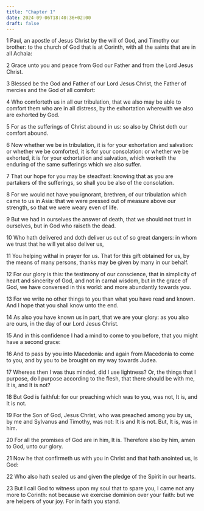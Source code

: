```yaml
---
title: "Chapter 1"
date: 2024-09-06T18:40:36+02:00
draft: false
---
```




1 Paul, an apostle of Jesus Christ by the will of God, and Timothy our brother: to the church of God that is at Corinth, with all the saints that are in all Achaia:

2 Grace unto you and peace from God our Father and from the Lord Jesus Christ.

3 Blessed be the God and Father of our Lord Jesus Christ, the Father of mercies and the God of all comfort:

4 Who comforteth us in all our tribulation, that we also may be able to comfort them who are in all distress, by the exhortation wherewith we also are exhorted by God.

5 For as the sufferings of Christ abound in us: so also by Christ doth our comfort abound.

6 Now whether we be in tribulation, it is for your exhortation and salvation: or whether we be comforted, it is for your consolation: or whether we be exhorted, it is for your exhortation and salvation, which worketh the enduring of the same sufferings which we also suffer.

7 That our hope for you may be steadfast: knowing that as you are partakers of the sufferings, so shall you be also of the consolation.

8 For we would not have you ignorant, brethren, of our tribulation which came to us in Asia: that we were pressed out of measure above our strength, so that we were weary even of life.

9 But we had in ourselves the answer of death, that we should not trust in ourselves, but in God who raiseth the dead.

10 Who hath delivered and doth deliver us out of so great dangers: in whom we trust that he will yet also deliver us,

11 You helping withal in prayer for us. That for this gift obtained for us, by the means of many persons, thanks may be given by many in our behalf.

12 For our glory is this: the testimony of our conscience, that in simplicity of heart and sincerity of God, and not in carnal wisdom, but in the grace of God, we have conversed in this world: and more abundantly towards you.

13 For we write no other things to you than what you have read and known. And I hope that you shall know unto the end.

14 As also you have known us in part, that we are your glory: as you also are ours, in the day of our Lord Jesus Christ.

15 And in this confidence I had a mind to come to you before, that you might have a second grace:

16 And to pass by you into Macedonia: and again from Macedonia to come to you, and by you to be brought on my way towards Judea.

17 Whereas then I was thus minded, did I use lightness? Or, the things that I purpose, do I purpose according to the flesh, that there should be with me, It is, and It is not?

18 But God is faithful: for our preaching which was to you, was not, It is, and It is not.

19 For the Son of God, Jesus Christ, who was preached among you by us, by me and Sylvanus and Timothy, was not: It is and It is not. But, It is, was in him.

20 For all the promises of God are in him, It is. Therefore also by him, amen to God, unto our glory.

21 Now he that confirmeth us with you in Christ and that hath anointed us, is God:

22 Who also hath sealed us and given the pledge of the Spirit in our hearts.

23 But I call God to witness upon my soul that to spare you, I came not any more to Corinth: not because we exercise dominion over your faith: but we are helpers of your joy. For in faith you stand.

